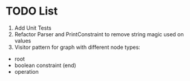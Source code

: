 # TODO List #

1. Add Unit Tests
2. Refactor Parser and PrintConstraint to remove string magic used on values
3. Visitor pattern for graph with different node types:
  - root
  - boolean constraint (end)
  - operation